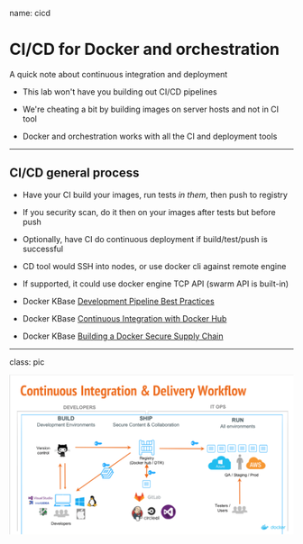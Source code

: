 name: cicd

# CI/CD for Docker and orchestration

A quick note about continuous integration and deployment

- This lab won't have you building out CI/CD pipelines

- We're cheating a bit by building images on server hosts and not in CI tool

- Docker and orchestration works with all the CI and deployment tools

---

## CI/CD general process 

- Have your CI build your images, run tests *in them*, then push to registry

- If you security scan, do it then on your images after tests but before push

- Optionally, have CI do continuous deployment if build/test/push is successful

- CD tool would SSH into nodes, or use docker cli against remote engine

- If supported, it could use docker engine TCP API (swarm API is built-in)

- Docker KBase [Development Pipeline Best Practices](https://success.docker.com/article/dev-pipeline)

- Docker KBase [Continuous Integration with Docker Hub](https://success.docker.com/article/continuous-integration-with-docker-hub)

- Docker KBase [Building a Docker Secure Supply Chain](https://success.docker.com/article/secure-supply-chain)

---

class: pic

![CI-CD with Docker](images/ci-cd-with-docker.png)
